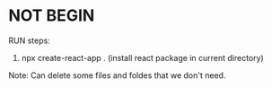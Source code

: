 # NOT BEGIN

RUN steps:

1. npx create-react-app . (install react package in current directory)

Note: Can delete some files and foldes that we don't need.
